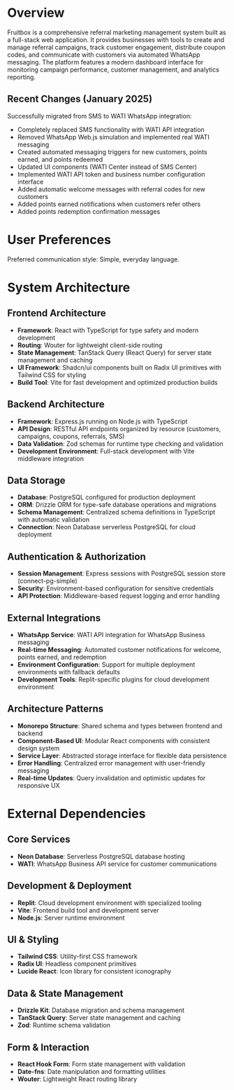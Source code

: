 # Overview

Fruitbox is a comprehensive referral marketing management system built as a full-stack web application. It provides businesses with tools to create and manage referral campaigns, track customer engagement, distribute coupon codes, and communicate with customers via automated WhatsApp messaging. The platform features a modern dashboard interface for monitoring campaign performance, customer management, and analytics reporting.

## Recent Changes (January 2025)

Successfully migrated from SMS to WATI WhatsApp integration:
- Completely replaced SMS functionality with WATI API integration
- Removed WhatsApp Web.js simulation and implemented real WATI messaging
- Created automated messaging triggers for new customers, points earned, and points redeemed
- Updated UI components (WATI Center instead of SMS Center)
- Implemented WATI API token and business number configuration interface
- Added automatic welcome messages with referral codes for new customers
- Added points earned notifications when customers refer others
- Added points redemption confirmation messages

# User Preferences

Preferred communication style: Simple, everyday language.

# System Architecture

## Frontend Architecture
- **Framework**: React with TypeScript for type safety and modern development
- **Routing**: Wouter for lightweight client-side routing
- **State Management**: TanStack Query (React Query) for server state management and caching
- **UI Framework**: Shadcn/ui components built on Radix UI primitives with Tailwind CSS for styling
- **Build Tool**: Vite for fast development and optimized production builds

## Backend Architecture
- **Framework**: Express.js running on Node.js with TypeScript
- **API Design**: RESTful API endpoints organized by resource (customers, campaigns, coupons, referrals, SMS)
- **Data Validation**: Zod schemas for runtime type checking and validation
- **Development Environment**: Full-stack development with Vite middleware integration

## Data Storage
- **Database**: PostgreSQL configured for production deployment
- **ORM**: Drizzle ORM for type-safe database operations and migrations
- **Schema Management**: Centralized schema definitions in TypeScript with automatic validation
- **Connection**: Neon Database serverless PostgreSQL for cloud deployment

## Authentication & Authorization
- **Session Management**: Express sessions with PostgreSQL session store (connect-pg-simple)
- **Security**: Environment-based configuration for sensitive credentials
- **API Protection**: Middleware-based request logging and error handling

## External Integrations
- **WhatsApp Service**: WATI API integration for WhatsApp Business messaging
- **Real-time Messaging**: Automated customer notifications for welcome, points earned, and redemption
- **Environment Configuration**: Support for multiple deployment environments with fallback defaults
- **Development Tools**: Replit-specific plugins for cloud development environment

## Architecture Patterns
- **Monorepo Structure**: Shared schema and types between frontend and backend
- **Component-Based UI**: Modular React components with consistent design system
- **Service Layer**: Abstracted storage interface for flexible data persistence
- **Error Handling**: Centralized error management with user-friendly messaging
- **Real-time Updates**: Query invalidation and optimistic updates for responsive UX

# External Dependencies

## Core Services
- **Neon Database**: Serverless PostgreSQL database hosting
- **WATI**: WhatsApp Business API service for customer communications

## Development & Deployment
- **Replit**: Cloud development environment with specialized tooling
- **Vite**: Frontend build tool and development server
- **Node.js**: Server runtime environment

## UI & Styling
- **Tailwind CSS**: Utility-first CSS framework
- **Radix UI**: Headless component primitives
- **Lucide React**: Icon library for consistent iconography

## Data & State Management
- **Drizzle Kit**: Database migration and schema management
- **TanStack Query**: Server state management and caching
- **Zod**: Runtime schema validation

## Form & Interaction
- **React Hook Form**: Form state management with validation
- **Date-fns**: Date manipulation and formatting utilities
- **Wouter**: Lightweight React routing library